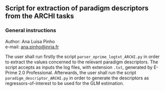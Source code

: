## Script for extraction of paradigm descriptors from the ARCHI tasks  

### General instructions    

Author: Ana Luisa Pinho  
e-mail: ana.pinho@inria.fr  

The user shall run firstly the script `parser_eprime_logtxt_ARCHI.py` in order to extract the values concerned to the relevant paradigm descriptors. The script accepts as inputs the log files, with extension `.txt`, generated by E-Prime 2.0 Professional. Afterwards, the user shall run the script `paradigm_descriptor_ARCHI.py` in order to generate the descriptors as regressors-of-interest to be used for the GLM estimation.
